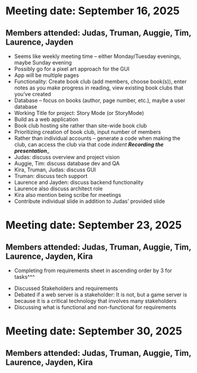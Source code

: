 Meeting date: September 16, 2025
================================
Members attended: Judas, Truman, Auggie, Tim, Laurence, Jayden
--------------------------------------------------------------

- Seems like weekly meeting time – either Monday/Tuesday evenings, maybe Sunday evening
- Possibly go for a pixel art approach for the GUI
- App will be multiple pages
- Functionality: Create book club (add members, choose book(s)), enter notes as you make progress in reading, view existing book clubs that you’ve created
- Database – focus on books (author, page number, etc.), maybe a user database
- Working Title for project: Story Mode (or StoryMode)
- Build as a web application
- Book club hosting site rather than site-wide book club
- Prioritizing creation of book club, input number of members
- Rather than individual accounts – generate a code when making the club, can access the club via that code
_indent
**Recording the presentation**__
- Judas: discuss overview and project vision
- Auggie, Tim: discuss database dev and QA
- Kira, Truman, Judas: discuss GUI
- Truman: discuss tech support
- Laurence and Jayden: discuss backend functionality
- Laurence also discuss architect role
- Kira also mention being scribe for meetings
- Contribute individual slide in addition to Judas’ provided slide

Meeting date: September 23, 2025
================================
Members attended: Judas, Truman, Auggie, Tim, Laurence, Jayden, Kira
--------------------------------------------------------------------

* Completing from requirements sheet in ascending order by 3 for tasks^^^
- Discussed Stakeholders and requirements
- Debated if a web server is a stakeholder: It is not, but a game server is because it is a critical technology that involves many stakeholders
- Discussing what is functional and non-functional for requirements

Meeting date: September 30, 2025
================================
Members attended: Judas, Truman, Auggie, Tim, Laurence, Jayden, Kira
--------------------------------------------------------------------
